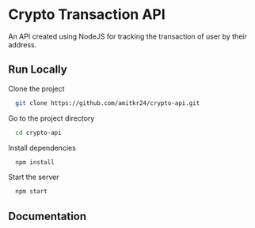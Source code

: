 
# Crypto Transaction API

An API created using NodeJS for tracking the transaction of user by their address.



## Run Locally

Clone the project

```bash
  git clone https://github.com/amitkr24/crypto-api.git
```

Go to the project directory

```bash
  cd crypto-api
```

Install dependencies

```bash
  npm install
```

Start the server

```bash
  npm start
```

  
## Documentation



  
